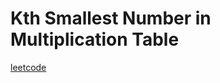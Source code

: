 Kth Smallest Number in Multiplication Table
===========================================
[leetcode](https://leetcode.com/problems/kth-smallest-number-in-multiplication-table/)